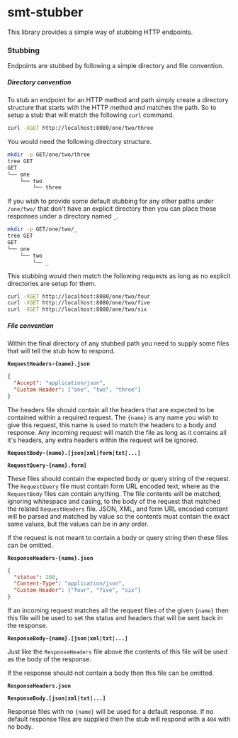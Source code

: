 <!---
Copyright 2015 Karl Bennett

Licensed under the Apache License, Version 2.0 (the "License");
you may not use this file except in compliance with the License.
You may obtain a copy of the License at

    http://www.apache.org/licenses/LICENSE-2.0

Unless required by applicable law or agreed to in writing, software
distributed under the License is distributed on an "AS IS" BASIS,
WITHOUT WARRANTIES OR CONDITIONS OF ANY KIND, either express or implied.
See the License for the specific language governing permissions and
limitations under the License.
-->
smt-stubber
===========

This library provides a simple way of stubbing HTTP endpoints.

### Stubbing

Endpoints are stubbed by following a simple directory and file convention.

##### Directory convention

To stub an endpoint for an HTTP method and path simply create a directory structure that starts with the HTTP method and 
matches the path. So to setup a stub that will match the following `curl` command.
```bash
curl -XGET http://localhost:8080/one/two/three
```

You would need the following directory structure.
```bash
mkdir -p GET/one/two/three
tree GET
GET
└── one
    └── two
        └── three
```

If you wish to provide some default stubbing for any other paths under `/one/two/` that don't have an explicit directory
then you can place those responses under a directory named `_`.
```bash
mkdir -p GET/one/two/_
tree GET
GET
└── one
    └── two
        └── _
```

This stubbing would then match the following requests as long as no explicit directories are setup for them.
```bash
curl -XGET http://localhost:8080/one/two/four
curl -XGET http://localhost:8080/one/two/five
curl -XGET http://localhost:8080/one/two/six
```

##### File convention

Within the final directory of any stubbed path you need to supply some files that will tell the stub how to respond. 

**`RequestHeaders-{name}.json`**
```json
{
  "Accept": "application/json",
  "Custom-Header": ["one", "two", "three"]
}
```
The headers file should contain all the headers that are expected to be contained within a required request. The 
`{name}` is any name you wish to give this request, this name is used to match the headers to a body and response. Any 
incoming request will match the file as long as it contains all it's headers, any extra headers within the request will 
be ignored.

**`RequestBody-{name}.[json|xml|form|txt|...]`**

**`RequestQuery-{name}.form]`**

These files should contain the expected body or query string of the request. The `RequestQuery` file must contain form 
URL encoded text, where as the `RequestBody` files can contain anything. The file contents will be matched, ignoring 
whitespace and casing, to the body of the request that matched the related `RequestHeaders` file. JSON, XML, and 
form URL encoded content will be parsed and matched by value so the contents must contain the exact same values, but the 
values can be in any order.

If the request is not meant to contain a body or query string then these files can be omitted.

**`ResponseHeaders-{name}.json`**
```json
{
  "status": 200,
  "Content-Type": "application/json",
  "Custom-Header": ["four", "five", "six"]
}
```
If an incoming request matches all the request files of the given `{name}` then this file will be used to set the status
and headers that will be sent back in the response.

**`ResponseBody-{name}.[json|xml|txt|...]`**

Just like the `ResponseHeaders` file above the contents of this file will be used as the body of the response. 

If the response should not contain a body then this file can be omitted.

**`ResponseHeaders.json`**

**`ResponseBody.[json|xml|txt|...]`**

Response files with no `{name}` will be used for a default response. If no default response files are supplied then the
stub will respond with a `404` with no body.